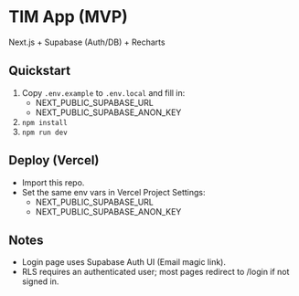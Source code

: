 # TIM App (MVP)
Next.js + Supabase (Auth/DB) + Recharts

## Quickstart
1. Copy `.env.example` to `.env.local` and fill in:
   - NEXT_PUBLIC_SUPABASE_URL
   - NEXT_PUBLIC_SUPABASE_ANON_KEY
2. `npm install`
3. `npm run dev`

## Deploy (Vercel)
- Import this repo.
- Set the same env vars in Vercel Project Settings:
  - NEXT_PUBLIC_SUPABASE_URL
  - NEXT_PUBLIC_SUPABASE_ANON_KEY

## Notes
- Login page uses Supabase Auth UI (Email magic link).
- RLS requires an authenticated user; most pages redirect to /login if not signed in.
